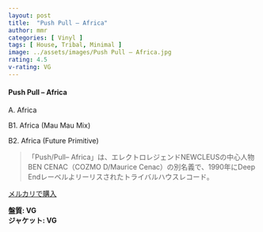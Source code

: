 ```yaml
---
layout: post
title:  "Push Pull – Africa"
author: mmr
categories: [ Vinyl ]
tags: [ House, Tribal, Minimal ]
image: ../assets/images/Push Pull – Africa.jpg
rating: 4.5
v-rating: VG
---
```


#### Push Pull – Africa

A. Africa

B1. Africa (Mau Mau Mix)

B2. Africa (Future Primitive)

> 「Push/Pull– Africa」は、エレクトロレジェンドNEWCLEUSの中心人物BEN CENAC（COZMO D/Maurice Cenac）の別名義で、1990年にDeep Endレーベルよリーリスされたトライバルハウスレコード。

[メルカリで購入](https://jp.mercari.com/item/m43922737030)

<div class="mt-4 mb-4 d-flex align-items-center">
<strong class="mr-1">盤質: VG</strong>
</div>
<div class="mt-4 mb-4 d-flex align-items-center">
<strong class="mr-1">ジャケット: VG</strong>
</div>
